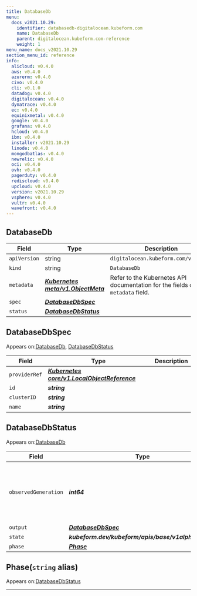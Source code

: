 ```yaml
---
title: DatabaseDb
menu:
  docs_v2021.10.29:
    identifier: databasedb-digitalocean.kubeform.com
    name: DatabaseDb
    parent: digitalocean.kubeform.com-reference
    weight: 1
menu_name: docs_v2021.10.29
section_menu_id: reference
info:
  alicloud: v0.4.0
  aws: v0.4.0
  azurerm: v0.4.0
  civo: v0.4.0
  cli: v0.1.0
  datadog: v0.4.0
  digitalocean: v0.4.0
  dynatrace: v0.4.0
  ec: v0.4.0
  equinixmetal: v0.4.0
  google: v0.4.0
  grafana: v0.4.0
  hcloud: v0.4.0
  ibm: v0.4.0
  installer: v2021.10.29
  linode: v0.4.0
  mongodbatlas: v0.4.0
  newrelic: v0.4.0
  oci: v0.4.0
  ovh: v0.4.0
  pagerduty: v0.4.0
  rediscloud: v0.4.0
  upcloud: v0.4.0
  version: v2021.10.29
  vsphere: v0.4.0
  vultr: v0.4.0
  wavefront: v0.4.0
---
```


## DatabaseDb
| Field | Type | Description |
| ------ | ----- | ----------- |
| `apiVersion` | string | `digitalocean.kubeform.com/v1alpha1` |
|    `kind` | string | `DatabaseDb` |
| `metadata` | ***[Kubernetes meta/v1.ObjectMeta](https://v1-18.docs.kubernetes.io/docs/reference/generated/kubernetes-api/v1.18/#objectmeta-v1-meta)***|Refer to the Kubernetes API documentation for the fields of the `metadata` field.|
| `spec` | ***[DatabaseDbSpec](#databasedbspec)***||
| `status` | ***[DatabaseDbStatus](#databasedbstatus)***||
## DatabaseDbSpec

Appears on:[DatabaseDb](#databasedb), [DatabaseDbStatus](#databasedbstatus)

| Field | Type | Description |
| ------ | ----- | ----------- |
| `providerRef` | ***[Kubernetes core/v1.LocalObjectReference](https://v1-18.docs.kubernetes.io/docs/reference/generated/kubernetes-api/v1.18/#localobjectreference-v1-core)***||
| `id` | ***string***||
| `clusterID` | ***string***||
| `name` | ***string***||
## DatabaseDbStatus

Appears on:[DatabaseDb](#databasedb)

| Field | Type | Description |
| ------ | ----- | ----------- |
| `observedGeneration` | ***int64***| ***(Optional)*** Resource generation, which is updated on mutation by the API Server.|
| `output` | ***[DatabaseDbSpec](#databasedbspec)***| ***(Optional)*** |
| `state` | ***kubeform.dev/kubeform/apis/base/v1alpha1.State***| ***(Optional)*** |
| `phase` | ***[Phase](#phase)***| ***(Optional)*** |
## Phase(`string` alias)

Appears on:[DatabaseDbStatus](#databasedbstatus)

---
